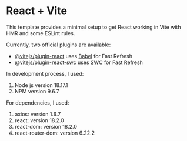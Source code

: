 # React + Vite

This template provides a minimal setup to get React working in Vite with HMR and some ESLint rules.

Currently, two official plugins are available:

- [@vitejs/plugin-react](https://github.com/vitejs/vite-plugin-react/blob/main/packages/plugin-react/README.md) uses [Babel](https://babeljs.io/) for Fast Refresh
- [@vitejs/plugin-react-swc](https://github.com/vitejs/vite-plugin-react-swc) uses [SWC](https://swc.rs/) for Fast Refresh


In development process, I used:
1. Node js version 18.17.1
2. NPM version 9.6.7
   
For dependencies, I used:
1. axios: version 1.6.7
2. react: version 18.2.0
3. react-dom: version 18.2.0
4. react-router-dom: version 6.22.2
   

